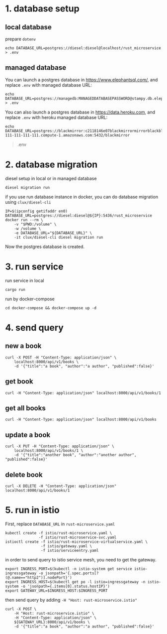 # 1. database setup

## local database

prepare `dotenv`

    echo DATABASE_URL=postgres://diesel:diesel@localhost/rust_microservice > .env

## managed database

You can launch a postgres database in https://www.elephantsql.com/, and replace `.env` with managed database URL:

    echo DATABASE_URL=postgres://managedb:MANAGEDDATABASEPASSWORD@stampy.db.elephantsql.com:5432/managedb > .env

You can also launch a postgres database in https://data.heroku.com, and replace `.env` with heroku managed database URL:

    echo DATABASE_URL=postgres://blackmirror:c2118146e07blackmirrormirrorblackblackmirrormirrorblackf82190758@ec2-111-111-111-111.compute-1.amazonaws.com:5432/blackmirror
 > .env

# 2. database migration

diesel setup in local or in managed database

    diesel migration run

if you use run database instance in docker, you can do database migration using `clux/diesel-cli`

    IP=$(ipconfig getifaddr en0)
    DATABASE_URL=postgres://diesel:diesel@${IP}:5436/rust_microservice
    docker run --rm \
        -v "$PWD:/volume" \
        -w /volume \
        -e DATABASE_URL="${DATABASE_URL}" \
        -it clux/diesel-cli diesel migration run

Now the postgres database is created.

# 3. run service

run service in local

    cargo run

run by docker-compose

    cd docker-compose && docker-compose up -d

# 4. send query

## new a book

    curl -X POST -H "Content-Type: application/json" \
        localhost:8000/api/v1/books \
        -d '{"title":"a book", "author":"a author", "published":false}'

## get book

    curl -H "Content-Type: application/json" localhost:8000/api/v1/books/1

## get all books

    curl -H "Content-Type: application/json" localhost:8000/api/v1/books

## update a book

    curl -X PUT -H "Content-Type: application/json" \
        localhost:8000/api/v1/books/1 \
        -d '{"title":"another book", "author":"another author", "published":false}'

## delete book

    curl -X DELETE -H "Content-Type: application/json" localhost:8000/api/v1/books/1 

# 5. run in istio
First, replace `DATABASE_URL` in `rust-microservice.yaml`

    kubectl create -f istio/rust-microservice.yaml \
                   -f istio/rust-microservice-svc.yaml
    istioctl create -f istio/rust-microservice-virtualservice.yaml \
                    -f istio/gateway.yaml \
                    -f istio/serviceentry.yaml

in order to send query to istio service mesh, you need to get the gateway.

    export INGRESS_PORT=$(kubectl -n istio-system get service istio-ingressgateway -o jsonpath='{.spec.ports[?(@.name=="http2")].nodePort}')
    export INGRESS_HOST=$(kubectl get po -l istio=ingressgateway -n istio-system -o 'jsonpath={.items[0].status.hostIP}')
    export GATEWAY_URL=$INGRESS_HOST:$INGRESS_PORT

then send query by adding `-H "Host: rust-microservice.istio"`

    curl -X POST \
        -H "Host: rust-microservice.istio" \
        -H "Content-Type: application/json" \
        ${GATEWAY_URL}:8000/api/v1/books \
        -d '{"title":"a book", "author":"a author", "published":false}'

